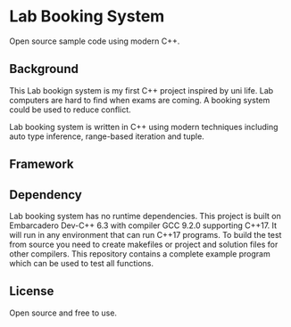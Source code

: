 # Lab Booking System
 Open source sample code using modern C++.
## Background
This Lab bookign system is my first C++ project inspired by uni life. Lab computers are hard to find when exams are coming. A booking system could be used to reduce conflict.

Lab booking system is written in C++ using modern techniques including auto type inference, range-based iteration and tuple.
## Framework

## Dependency
Lab booking system has no runtime dependencies. This project is built on Embarcadero Dev-C++ 6.3 with compiler GCC 9.2.0 supporting C++17. It will run in any environment that can run C++17 programs.
To build the test from source you need to create makefiles or project and solution files for other compilers.
This repository contains a complete example program which can be used to test all functions.
## License
Open source and free to use.
